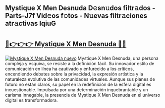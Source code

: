 ## Mystique X Men Desnuda D𝚎sn𝚞dos filtr𝚊dos - Parts-J7f Vid𝚎os f𝚘tos - N𝚞evas filtr𝚊ciones atr𝚊ctivas lqiuG

# <h2><a href="http://mbckny.tromn.icu/?c=Mystique+X+Men+Desnuda">🔗👉👉👉 Mystique X Men Desnuda 🔗🔗</a></h2>

[![Mystique X Men Desnuda nuevo](https://i.imgur.com/pEAQMta.gif)](http://mbckny.tromn.icu/?c=Mystique+X+Men+Desnuda)
Mystique X Men Desnuda, una persona compleja y esquiva, se resiste a la definición fácil. Su innovador estilo de comunicación en línea ha cautivado y enfurecido a los críticos, encendiendo debates sobre la privacidad, la expresión artística y la naturaleza evolutiva de las comunidades virtuales. Aunque sus planes de futuro no están claros, su papel en la redefinición de la esfera digital es incuestionable. Impulsada por una determinación inquebrantable y un carisma innegable, la presencia de Mystique X Men Desnuda en el universo digital es transformadora.
